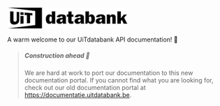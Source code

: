 <!-- focus: false -->

![](../assets/images/uitdatabank.png)

A warm welcome to our UiTdatabank API documentation! 👋

<!-- theme: warning -->

> ##### Construction ahead 🚧
>
> We are hard at work to port our documentation to this new documentation portal. If you cannot find what you are looking for, check out our old documentation portal at <https://documentatie.uitdatabank.be>.

<!--
  Explain what UiTdatabank is.
  Some inspiration:
  - https://www.publiq.be/nl/projecten/uitdatabank
  - https://documentatie.uitdatabank.be/content/uitdatabank/latest/uitdatabank.html
-->
